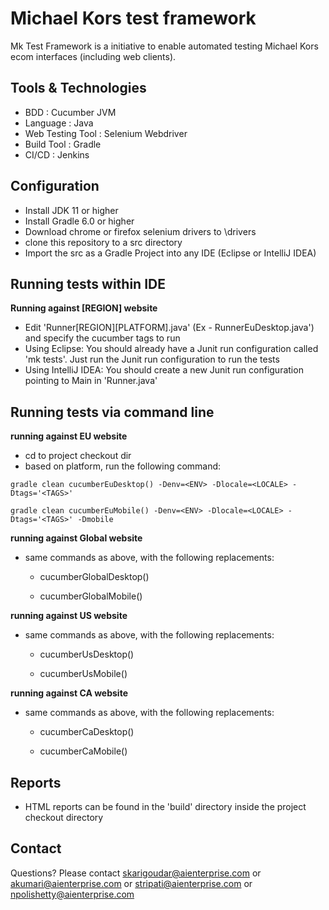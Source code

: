 # Michael Kors test framework #

  Mk Test Framework is a initiative to enable automated testing Michael Kors ecom interfaces (including web clients).

## Tools & Technologies ##

* BDD : Cucumber JVM
* Language : Java
* Web Testing Tool : Selenium Webdriver
* Build Tool : Gradle 
* CI/CD : Jenkins

## Configuration ##

* Install JDK 11 or higher
* Install Gradle 6.0 or higher
* Download chrome or firefox selenium drivers to <User Dir>\drivers 
* clone this repository to a src directory
* Import the src as a Gradle Project into any IDE (Eclipse or IntelliJ IDEA)

## Running tests within IDE ##

 **Running against [REGION] website**

* Edit 'Runner[REGION][PLATFORM].java' (Ex - RunnerEuDesktop.java') and specify the cucumber tags to run
* Using Eclipse: You should already have a Junit run configuration called 'mk tests'. Just run the Junit run configuration to run the tests  
* Using IntelliJ IDEA: You should create a new Junit run configuration pointing to Main in 'Runner.java'

## Running tests via command line ##

 **running against EU website**

* cd to project checkout dir
* based on platform, run the following command: 

```gradle clean cucumberEuDesktop() -Denv=<ENV> -Dlocale=<LOCALE> -Dtags='<TAGS>'```

```gradle clean cucumberEuMobile() -Denv=<ENV> -Dlocale=<LOCALE> -Dtags='<TAGS>' -Dmobile```

**running against Global website**

* same commands as above, with the following replacements:
  
  * cucumberGlobalDesktop()
  
  * cucumberGlobalMobile()

**running against US website**

* same commands as above, with the following replacements:

  * cucumberUsDesktop()

  * cucumberUsMobile()

**running against CA website**

* same commands as above, with the following replacements:

  * cucumberCaDesktop()

  * cucumberCaMobile()


## Reports ##

* HTML reports can be found in the 'build' directory inside the project checkout directory

## Contact ##

Questions? Please contact <skarigoudar@aienterprise.com> or <akumari@aienterprise.com> or <stripati@aienterprise.com> or <npolishetty@aienterprise.com>
